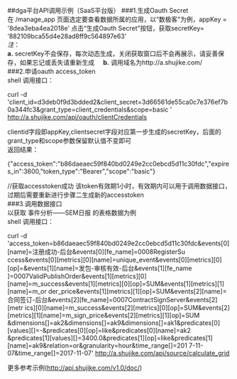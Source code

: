 ##dga平台API调用示例（SaaS平台版） 
###1.生成Oauth Secret  
在 /manage_app 页面选定要查看数据所属的应用，以“数极客”为例，appKey = '8dea3eba4ea2018e' 点击“生成Oauth Secret”按钮，获取secretKey=
‘882109bca55d4e28ad8ff9c564897e63’    
*注*：    
**a.** secretKey不会保存，每次动态生成，关闭获取窗口后不会再展示，请妥善保存，如果忘记或丢失请重新生成     
**b.** 调用域名为http://a.shujike.com/    
###2.申请oauth access_token  
shell 调用接口：    

  curl -d 'client_id=d3deb0f9d3bdded2&client_secret=3d66561de55ca0c7e376ef7b0a344fc3&grant_type=client_credentials&scope=basic
  ' http://a.shujike.com/api/oauth/clientCredentials     

clientid字段即appKey,clientsecret字段对应第一步生成的secretKey，后面的grant_type和scope参数保留默认值不变即可  
返回结果：    

  {"access_token":"b86daeaec59f840bd0249e2cc0ebcd5d11c30fdc","expires_in":3600,"token_type":"Bearer","scope":"basic"}    

//获取accesstoken成功 该token有效期1小时，有效期内可以用于调用数据接口，过期后需要重新进行步骤二生成新的accesstoken  
###3.调用数据接口  
以获取 事件分析——SEM日报 的表格数据为例  
shell 调用接口：    

  curl -d 'access_token=b86daeaec59f840bd0249e2cc0ebcd5d11c30fdc&events[0][name]=注册成功-后台&events[0][fe_name]=0008RegisterSu
  ccess&events[0][metrics][0][name]=unique_event&events[0][metrics][0][op]=&events[1][name]=发包-审核有效-后台&events[1][fe_name
  ]=0007ValidPublishOrder&events[1][metrics][0][name]=m_success&events[1][metrics][0][op]=SUM&events[1][metrics][1][name]=m_or
  der_price&events[1][metrics][1][op]=SUM&events[2][name]=合同签订-后台&events[2][fe_name]=0007ContractSignServer&events[2][metr
  ics][0][name]=m_success&events[2][metrics][0][op]=SUM&events[2][metrics][1][name]=m_sign_price&events[2][metrics][1][op]=SUM
  &dimensions[]=ak2&dimensions[]=ak9&dimensions[]=ak1&predicates[0][values][]=-&predicates[0][op]=like&predicates[0][name]=ak2
  &predicates[1][values][]=3400.0&predicates[1][op]=like&predicates[1][name]=ak9&relation=or&granularity=hour&time_range[]=201
  7-11-07&time_range[]=2017-11-07' http://a.shujike.com/api/source/calculate_grid  

更多参考示例(<http://api.shujike.com/v1.0/doc/>)

